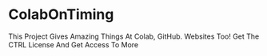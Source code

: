 # ColabOnTiming
This Project Gives Amazing Things At Colab, GitHub. Websites Too! Get The CTRL License And Get Access To More
